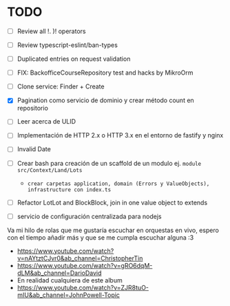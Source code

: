 # TODO

- [ ] Review all !. )! operators
- [ ] Review typescript-eslint/ban-types
- [ ] Duplicated entries on request validation
- [ ] FIX: BackofficeCourseRepository test and hacks by MikroOrm
- [ ] Clone service: Finder + Create
- [x] Pagination como servicio de dominio y crear método count en repositorio
- [ ] Leer acerca de ULID
- [ ] Implementación de HTTP 2.x o HTTP 3.x en el entorno de fastify y nginx
- [ ] Invalid Date

- [ ] Crear bash para creación de un scaffold de un modulo ej. `module src/Context/Land/Lots`
  - `crear carpetas application, domain (Errors y ValueObjects), infrastructure con index.ts`
- [ ] Refactor LotLot and BlockBlock, join in one value object to extends

- [ ] servicio de configuración centralizada para nodejs

Va mi hilo de rolas que me gustaría escuchar en orquestas en vivo, espero con el tiempo añadir más y que se me cumpla escuchar alguna :3
- https://www.youtube.com/watch?v=nAYtztCJvr0&ab_channel=ChristopherTin
- https://www.youtube.com/watch?v=gRO6dqM-dLM&ab_channel=DarioDavid
- En realidad cualquiera de este album
- https://www.youtube.com/watch?v=ZJR8tuO-mIU&ab_channel=JohnPowell-Topic
